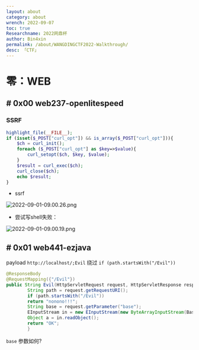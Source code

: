 ```yaml
---
layout: about
category: about
wrench: 2022-09-07
toc: true
Researchname: 2022网鼎杯
author: Bin4xin
permalink: /about/WANGDINGCTF2022-Walkthrough/
desc: 「CTF」
---
```


# 零：WEB

## # 0x00 web237-openlitespeed

### SSRF

```php
highlight_file(__FILE__);
if (isset($_POST["curl_opt"]) && is_array($_POST["curl_opt"])){
    $ch = curl_init();
    foreach ($_POST["curl_opt"] as $key=>$value){
        curl_setopt($ch, $key, $value);
    }
    $result = curl_exec($ch);
    curl_close($ch);
    echo $result;
}
```

- ssrf

![2022-09-01-09.00.26.png](https://image.yjs2635.xyz/images/2022/09/07/2022-09-01-09.00.26.png)

- 尝试写shell失败：

![2022-09-01-09.00.19.png](https://image.yjs2635.xyz/images/2022/09/07/2022-09-01-09.00.19.png)

## # 0x01 web441-ezjava

payload `http://localhost/;Evil` 绕过 `if (path.startsWith("/Evil"))`

```java
@ResponseBody
@RequestMapping({"/Evil"})
public String Evil(HttpServletRequest request, HttpServletResponse response) throws IOException, ClassNotFoundException {
        String path = request.getRequestURI();
        if (path.startsWith("/Evil"))
        return "nonono!!!";
        String base = request.getParameter("base");
        EInputStream in = new EInputStream(new ByteArrayInputStream(Base64.getDecoder().decode(base)));
        Object a = in.readObject();
        return "OK";
        }
```

`base` 参数如何?